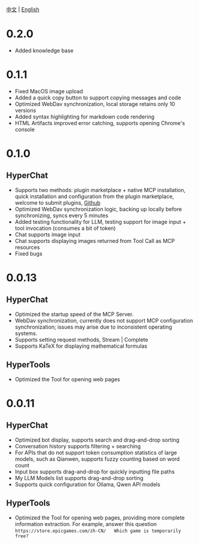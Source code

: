 [中文](ChangeLog.zh.md) | [English](ChangeLog.md)


# 0.2.0

* Added knowledge base

# 0.1.1

* Fixed MacOS image upload
* Added a quick copy button to support copying messages and code
* Optimized WebDav synchronization, local storage retains only 10 versions
* Added syntax highlighting for markdown code rendering
* HTML Artifacts improved error catching, supports opening Chrome's console

# 0.1.0

## HyperChat

* Supports two methods: plugin marketplace + native MCP installation, quick installation and configuration from the plugin marketplace, welcome to submit plugins, [Github](https://github.com/BigSweetPotatoStudio/HyperChatMCP)
* Optimized WebDav synchronization logic, backing up locally before synchronizing, syncs every 5 minutes
* Added testing functionality for LLM, testing support for image input + tool invocation (consumes a bit of token)
* Chat supports image input
* Chat supports displaying images returned from Tool Call as MCP resources
* Fixed bugs

# 0.0.13

## HyperChat

* Optimized the startup speed of the MCP Server.
* WebDav synchronization, currently does not support MCP configuration synchronization; issues may arise due to inconsistent operating systems.
* Supports setting request methods, Stream | Complete
* Supports KaTeX for displaying mathematical formulas

## HyperTools

* Optimized the Tool for opening web pages

# 0.0.11

## HyperChat

* Optimized bot display, supports search and drag-and-drop sorting
* Conversation history supports filtering + searching
* For APIs that do not support token consumption statistics of large models, such as Qianwen, supports fuzzy counting based on word count
* Input box supports drag-and-drop for quickly inputting file paths
* My LLM Models list supports drag-and-drop sorting
* Supports quick configuration for Ollama, Qwen API models

## HyperTools

* Optimized the Tool for opening web pages, providing more complete information extraction. For example, answer this question `https://store.epicgames.com/zh-CN/   Which game is temporarily free?`